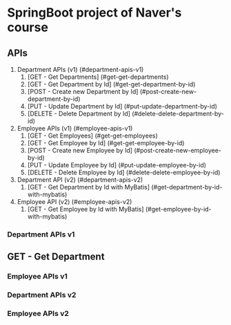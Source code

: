 # SpringBoot project of Naver's course

## APIs
1. Department APIs (v1) (#department-apis-v1)
   1. [GET - Get Departments]  (#get-get-departments)
   2. [GET - Get Department by Id] (#get-get-department-by-id) 
   3. [POST - Create new Department by Id] (#post-create-new-department-by-id)
   4. [PUT - Update Department by Id] (#put-update-department-by-id)
   5. [DELETE - Delete Department by Id] (#delete-delete-department-by-id)
2. Employee APIs (v1) (#employee-apis-v1)
   1. [GET - Get Employees]  (#get-get-employees)
   2. [GET - Get Employee by Id] (#get-get-employee-by-id)
   3. [POST - Create new Employee by Id] (#post-create-new-employee-by-id)
   4. [PUT - Update Employee by Id] (#put-update-employee-by-id)
   5. [DELETE - Delete Employee by Id] (#delete-delete-employee-by-id)
3. Department API (v2) (#department-apis-v2)
   1. [GET - Get Department by Id with MyBatis] (#get-department-by-id-with-mybatis)
4. Employee API (v2) (#employee-apis-v2)
   1. [GET - Get Employee by Id with MyBatis] (#get-employee-by-id-with-mybatis)

### Department APIs v1
   ## GET - Get Department
### Employee APIs v1
### Department APIs v2
### Employee APIs v2
